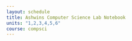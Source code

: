 ```yaml
---
layout: schedule
title: Ashwins Computer Science Lab Notebook
units: "1,2,3,4,5,6"
course: compsci
---
```

